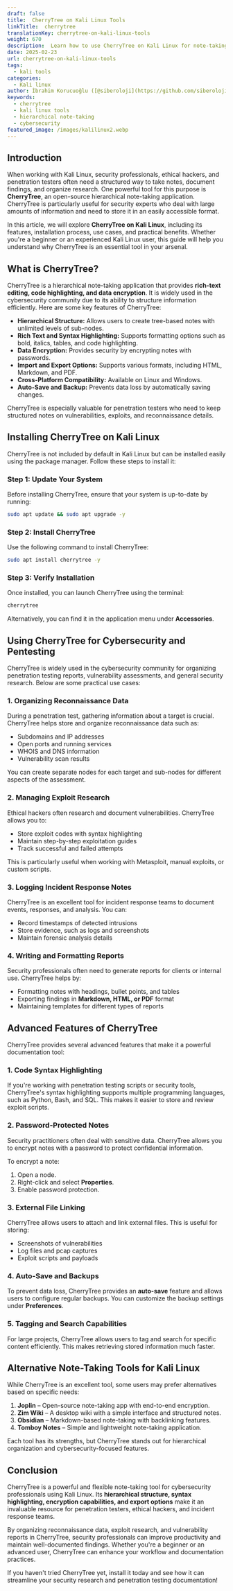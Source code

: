 ```yaml
---
draft: false
title:  CherryTree on Kali Linux Tools
linkTitle:  cherrytree
translationKey: cherrytree-on-kali-linux-tools
weight: 670
description:  Learn how to use CherryTree on Kali Linux for note-taking, documentation, and organization. Explore the features, installation process, and practical use cases of CherryTree in cybersecurity and penetration testing. 
date: 2025-02-23
url: cherrytree-on-kali-linux-tools
tags:
  - kali tools
categories:
  - Kali linux
author: İbrahim Korucuoğlu ([@siberoloji](https://github.com/siberoloji))
keywords: 
  - cherrytree
  - kali linux tools
  - hierarchical note-taking
  - cybersecurity
featured_image: /images/kalilinux2.webp
---
```

## Introduction

When working with Kali Linux, security professionals, ethical hackers, and penetration testers often need a structured way to take notes, document findings, and organize research. One powerful tool for this purpose is **CherryTree**, an open-source hierarchical note-taking application. CherryTree is particularly useful for security experts who deal with large amounts of information and need to store it in an easily accessible format.

In this article, we will explore **CherryTree on Kali Linux**, including its features, installation process, use cases, and practical benefits. Whether you're a beginner or an experienced Kali Linux user, this guide will help you understand why CherryTree is an essential tool in your arsenal.

## What is CherryTree?

CherryTree is a hierarchical note-taking application that provides **rich-text editing, code highlighting, and data encryption**. It is widely used in the cybersecurity community due to its ability to structure information efficiently. Here are some key features of CherryTree:

- **Hierarchical Structure:** Allows users to create tree-based notes with unlimited levels of sub-nodes.
- **Rich Text and Syntax Highlighting:** Supports formatting options such as bold, italics, tables, and code highlighting.
- **Data Encryption:** Provides security by encrypting notes with passwords.
- **Import and Export Options:** Supports various formats, including HTML, Markdown, and PDF.
- **Cross-Platform Compatibility:** Available on Linux and Windows.
- **Auto-Save and Backup:** Prevents data loss by automatically saving changes.

CherryTree is especially valuable for penetration testers who need to keep structured notes on vulnerabilities, exploits, and reconnaissance details.

## Installing CherryTree on Kali Linux

CherryTree is not included by default in Kali Linux but can be installed easily using the package manager. Follow these steps to install it:

### Step 1: Update Your System

Before installing CherryTree, ensure that your system is up-to-date by running:

```bash
sudo apt update && sudo apt upgrade -y
```

### Step 2: Install CherryTree

Use the following command to install CherryTree:

```bash
sudo apt install cherrytree -y
```

### Step 3: Verify Installation

Once installed, you can launch CherryTree using the terminal:

```bash
cherrytree
```

Alternatively, you can find it in the application menu under **Accessories**.

## Using CherryTree for Cybersecurity and Pentesting

CherryTree is widely used in the cybersecurity community for organizing penetration testing reports, vulnerability assessments, and general security research. Below are some practical use cases:

### 1. Organizing Reconnaissance Data

During a penetration test, gathering information about a target is crucial. CherryTree helps store and organize reconnaissance data such as:

- Subdomains and IP addresses
- Open ports and running services
- WHOIS and DNS information
- Vulnerability scan results

You can create separate nodes for each target and sub-nodes for different aspects of the assessment.

### 2. Managing Exploit Research

Ethical hackers often research and document vulnerabilities. CherryTree allows you to:

- Store exploit codes with syntax highlighting
- Maintain step-by-step exploitation guides
- Track successful and failed attempts

This is particularly useful when working with Metasploit, manual exploits, or custom scripts.

### 3. Logging Incident Response Notes

CherryTree is an excellent tool for incident response teams to document events, responses, and analysis. You can:

- Record timestamps of detected intrusions
- Store evidence, such as logs and screenshots
- Maintain forensic analysis details

### 4. Writing and Formatting Reports

Security professionals often need to generate reports for clients or internal use. CherryTree helps by:

- Formatting notes with headings, bullet points, and tables
- Exporting findings in **Markdown, HTML, or PDF** format
- Maintaining templates for different types of reports

## Advanced Features of CherryTree

CherryTree provides several advanced features that make it a powerful documentation tool:

### **1. Code Syntax Highlighting**

If you're working with penetration testing scripts or security tools, CherryTree's syntax highlighting supports multiple programming languages, such as Python, Bash, and SQL. This makes it easier to store and review exploit scripts.

### **2. Password-Protected Notes**

Security practitioners often deal with sensitive data. CherryTree allows you to encrypt notes with a password to protect confidential information.

To encrypt a note:

1. Open a node.
2. Right-click and select **Properties**.
3. Enable password protection.

### **3. External File Linking**

CherryTree allows users to attach and link external files. This is useful for storing:

- Screenshots of vulnerabilities
- Log files and pcap captures
- Exploit scripts and payloads

### **4. Auto-Save and Backups**

To prevent data loss, CherryTree provides an **auto-save** feature and allows users to configure regular backups. You can customize the backup settings under **Preferences**.

### **5. Tagging and Search Capabilities**

For large projects, CherryTree allows users to tag and search for specific content efficiently. This makes retrieving stored information much faster.

## Alternative Note-Taking Tools for Kali Linux

While CherryTree is an excellent tool, some users may prefer alternatives based on specific needs:

1. **Joplin** – Open-source note-taking app with end-to-end encryption.
2. **Zim Wiki** – A desktop wiki with a simple interface and structured notes.
3. **Obsidian** – Markdown-based note-taking with backlinking features.
4. **Tomboy Notes** – Simple and lightweight note-taking application.

Each tool has its strengths, but CherryTree stands out for hierarchical organization and cybersecurity-focused features.

## Conclusion

CherryTree is a powerful and flexible note-taking tool for cybersecurity professionals using Kali Linux. Its **hierarchical structure, syntax highlighting, encryption capabilities, and export options** make it an invaluable resource for penetration testers, ethical hackers, and incident response teams.

By organizing reconnaissance data, exploit research, and vulnerability reports in CherryTree, security professionals can improve productivity and maintain well-documented findings. Whether you're a beginner or an advanced user, CherryTree can enhance your workflow and documentation practices.

If you haven't tried CherryTree yet, install it today and see how it can streamline your security research and penetration testing documentation!